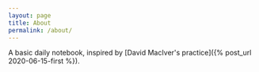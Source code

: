 ```yaml
---
layout: page
title: About
permalink: /about/
---
```


A basic daily notebook, inspired by [David MacIver's practice]({% post_url 2020-06-15-first %}).
